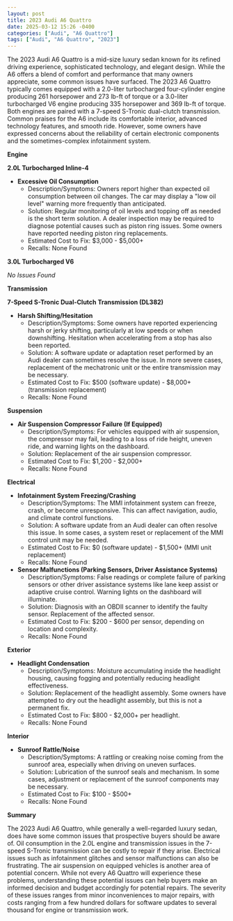 ```yaml
---
layout: post
title: 2023 Audi A6 Quattro
date: 2025-03-12 15:26 -0400
categories: ["Audi", "A6 Quattro"]
tags: ["Audi", "A6 Quattro", "2023"]
---
```

The 2023 Audi A6 Quattro is a mid-size luxury sedan known for its refined driving experience, sophisticated technology, and elegant design. While the A6 offers a blend of comfort and performance that many owners appreciate, some common issues have surfaced. The 2023 A6 Quattro typically comes equipped with a 2.0-liter turbocharged four-cylinder engine producing 261 horsepower and 273 lb-ft of torque or a 3.0-liter turbocharged V6 engine producing 335 horsepower and 369 lb-ft of torque. Both engines are paired with a 7-speed S-Tronic dual-clutch transmission. Common praises for the A6 include its comfortable interior, advanced technology features, and smooth ride. However, some owners have expressed concerns about the reliability of certain electronic components and the sometimes-complex infotainment system.

**Engine**

**2.0L Turbocharged Inline-4**

*   **Excessive Oil Consumption**
    *   Description/Symptoms: Owners report higher than expected oil consumption between oil changes. The car may display a "low oil level" warning more frequently than anticipated.
    *   Solution: Regular monitoring of oil levels and topping off as needed is the short term solution. A dealer inspection may be required to diagnose potential causes such as piston ring issues. Some owners have reported needing piston ring replacements.
    *   Estimated Cost to Fix: $3,000 - $5,000+
    *   Recalls: None Found

**3.0L Turbocharged V6**

*No Issues Found*

**Transmission**

**7-Speed S-Tronic Dual-Clutch Transmission (DL382)**

*   **Harsh Shifting/Hesitation**
    *   Description/Symptoms: Some owners have reported experiencing harsh or jerky shifting, particularly at low speeds or when downshifting. Hesitation when accelerating from a stop has also been reported.
    *   Solution: A software update or adaptation reset performed by an Audi dealer can sometimes resolve the issue. In more severe cases, replacement of the mechatronic unit or the entire transmission may be necessary.
    *   Estimated Cost to Fix: $500 (software update) - $8,000+ (transmission replacement)
    *   Recalls: None Found

**Suspension**

*   **Air Suspension Compressor Failure (If Equipped)**
    *   Description/Symptoms: For vehicles equipped with air suspension, the compressor may fail, leading to a loss of ride height, uneven ride, and warning lights on the dashboard.
    *   Solution: Replacement of the air suspension compressor.
    *   Estimated Cost to Fix: $1,200 - $2,000+
    *   Recalls: None Found

**Electrical**

*   **Infotainment System Freezing/Crashing**
    *   Description/Symptoms: The MMI infotainment system can freeze, crash, or become unresponsive. This can affect navigation, audio, and climate control functions.
    *   Solution: A software update from an Audi dealer can often resolve this issue. In some cases, a system reset or replacement of the MMI control unit may be needed.
    *   Estimated Cost to Fix: $0 (software update) - $1,500+ (MMI unit replacement)
    *   Recalls: None Found
*   **Sensor Malfunctions (Parking Sensors, Driver Assistance Systems)**
    *   Description/Symptoms: False readings or complete failure of parking sensors or other driver assistance systems like lane keep assist or adaptive cruise control. Warning lights on the dashboard will illuminate.
    *   Solution: Diagnosis with an OBDII scanner to identify the faulty sensor. Replacement of the affected sensor.
    *   Estimated Cost to Fix: $200 - $600 per sensor, depending on location and complexity.
    *   Recalls: None Found

**Exterior**

*   **Headlight Condensation**
    *   Description/Symptoms: Moisture accumulating inside the headlight housing, causing fogging and potentially reducing headlight effectiveness.
    *   Solution: Replacement of the headlight assembly. Some owners have attempted to dry out the headlight assembly, but this is not a permanent fix.
    *   Estimated Cost to Fix: $800 - $2,000+ per headlight.
    *   Recalls: None Found

**Interior**

*   **Sunroof Rattle/Noise**
    *   Description/Symptoms: A rattling or creaking noise coming from the sunroof area, especially when driving on uneven surfaces.
    *   Solution: Lubrication of the sunroof seals and mechanism. In some cases, adjustment or replacement of the sunroof components may be necessary.
    *   Estimated Cost to Fix: $100 - $500+
    *   Recalls: None Found

**Summary**

The 2023 Audi A6 Quattro, while generally a well-regarded luxury sedan, does have some common issues that prospective buyers should be aware of. Oil consumption in the 2.0L engine and transmission issues in the 7-speed S-Tronic transmission can be costly to repair if they arise. Electrical issues such as infotainment glitches and sensor malfunctions can also be frustrating. The air suspension on equipped vehicles is another area of potential concern. While not every A6 Quattro will experience these problems, understanding these potential issues can help buyers make an informed decision and budget accordingly for potential repairs. The severity of these issues ranges from minor inconveniences to major repairs, with costs ranging from a few hundred dollars for software updates to several thousand for engine or transmission work.

